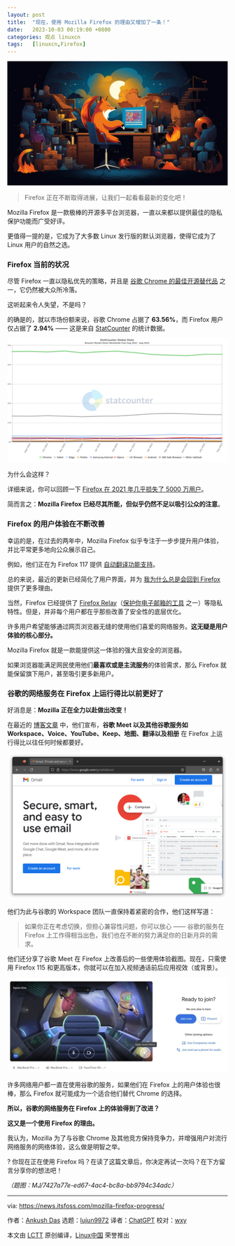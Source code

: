 ```yaml
---
layout: post
title:	"现在，使用 Mozilla Firefox 的理由又增加了一条！"
date:	2023-10-03 00:19:00 +0800 
categories:	观点 linuxcn 
tags:	[linuxcn,Firefox]
---
```



![](/Asserts/Images/album/202310/03/001913b1hfcfsl34ylcc6h.jpg)



> 
> Firefox 正在不断取得进展，让我们一起看看最新的变化吧！
> 
> 
> 


Mozilla Firefox 是一款极棒的开源多平台浏览器，一直以来都以提供最佳的隐私保护功能而广受好评。


更值得一提的是，它成为了大多数 Linux 发行版的默认浏览器，使得它成为了 Linux 用户的自然之选。


### Firefox 当前的状况


尽管 Firefox 一直以隐私优先的策略，并且是 [谷歌 Chrome 的最佳开源替代品](https://itsfoss.com/open-source-browsers-linux/) 之一，它仍然被大众所冷落。


这听起来令人失望，不是吗？


的确是的，就以市场份额来说，谷歌 Chrome 占据了 **63.56%**，而 Firefox 用户仅占据了 **2.94%** —— 这是来自 [StatCounter](https://gs.statcounter.com/browser-market-share) 的统计数据。


![](/Asserts/Images/album/202310/03/001920uofzb8ewwmy7qsaa.png)


为什么会这样？


详细来说，你可以回顾一下 [Firefox 在 2021 年几乎损失了 5000 万用户](/article-13642-1.html)。


简而言之：**Mozilla Firefox 已经尽其所能，但似乎仍然不足以吸引公众的注意**。


### Firefox 的用户体验在不断改善


幸运的是，在过去的两年中，Mozilla Firefox 似乎专注于一步步提升用户体验，并比平常更多地向公众展示自己。


例如，他们正在为 Firefox 117 提供 [自动翻译功能支持](https://news.itsfoss.com/firefox-117-release/)。


总的来说，最近的更新已经简化了用户界面，并为 [我为什么总是会回到 Firefox](https://news.itsfoss.com/why-mozilla-firefox/) 提供了更多理由。


当然，Firefox 已经提供了 [Firefox Relay](https://relay.firefox.com/)（[保护你电子邮箱的工具](https://itsfoss.com/protect-email-address/) 之一）等隐私特性。但是，并非每个用户都在乎那些改善了安全性的底层优化。


许多用户希望能够通过网页浏览器无缝的使用他们喜爱的网络服务。**这无疑是用户体验的核心部分。**


Mozilla Firefox 就是一款能提供这一体验的强大且安全的浏览器。


如果浏览器能满足网民使用他们**最喜欢或是主流服务**的体验需求，那么 Firefox 就能保留旗下用户，甚至吸引更多新用户。


### 谷歌的网络服务在 Firefox 上运行得比以前更好了


好消息是：**Mozilla 正在全力以赴做出改变！**


在最近的 [博客文章](https://blog.mozilla.org/en/products/firefox/google-meet-firefox/) 中，他们宣布，**谷歌 Meet 以及其他谷歌服务如 Workspace、Voice、YouTube、Keep、地图、翻译以及相册** 在 Firefox 上运行得比以往任何时候都要好。


![](/Asserts/Images/album/202310/03/001921tmm6gvh8h71vvv7v.png)


他们为此与谷歌的 Workspace 团队一直保持着紧密的合作，他们这样写道：



> 
> 如果你正在考虑切换，但担心兼容性问题，你可以放心 —— 谷歌的服务在 Firefox 上工作得相当出色，我们也在不断的努力满足你的日新月异的需求。
> 
> 
> 


他们还分享了谷歌 Meet 在 Firefox 上改善后的一些使用体验截图。现在，只需使用 Firefox 115 和更高版本，你就可以在加入视频通话前后应用视效（或背景）。


![](/Asserts/Images/album/202310/03/001921mir899tigg8r0m9t.jpg)


许多网络用户都一直在使用谷歌的服务，如果他们在 Firefox 上的用户体验也很棒，那么 Firefox 就可能成为一个适合他们替代 Chrome 的选择。


**所以，谷歌的网络服务在 Firefox 上的体验得到了改进？**


**这又是一个使用 Firefox 的理由。**


我认为，Mozilla 为了与谷歌 Chrome 及其他竞方保持竞争力，并增强用户对流行网络服务的网络体验，这么做是明智之举。


? 你现在正在使用 Firefox 吗？在读了这篇文章后，你决定再试一次吗？在下方留言分享你的想法吧！


*（题图：MJ/7427a77e-ed67-4ac4-bc8a-bb9794c34adc）*




---


via: <https://news.itsfoss.com/mozilla-firefox-progress/>


作者：[Ankush Das](https://news.itsfoss.com/author/ankush/) 选题：[lujun9972](https://github.com/lujun9972) 译者：[ChatGPT](https://linux.cn/lctt/ChatGPT) 校对：[wxy](https://github.com/wxy)


本文由 [LCTT](https://github.com/LCTT/TranslateProject) 原创编译，[Linux中国](https://linux.cn/) 荣誉推出
